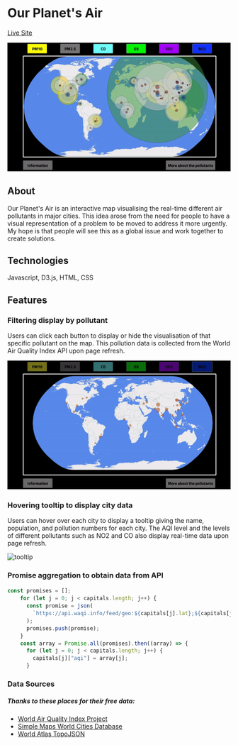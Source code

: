 # Our Planet's Air

[Live Site](https://www.danielyee.dev/OurPlanetsAir/dist/index.html)

![mainpage](https://github.com/danjamesyee/Air/blob/master/airgif.gif?raw=true)

## About

Our Planet's Air is an interactive map visualising the real-time different air pollutants in major cities. This idea arose from the need for people to have a visual representation of a problem to be moved to address it more urgently. My hope is that people will see this as a global issue and work together to create solutions.

## Technologies

Javascript, D3.js, HTML, CSS

## Features

### Filtering display by pollutant

Users can click each button to display or hide the visualisation of that specific pollutant on the map. This pollution data is collected from the World Air Quality Index API upon page refresh. 

![filter](https://github.com/danjamesyee/Air/blob/master/filterbypoll.gif?raw=true)

### Hovering tooltip to display city data

Users can hover over each city to display a tooltip giving the name, population, and pollution numbers for each city. The AQI level and the levels of different pollutants such as NO2 and CO also display real-time data upon page refresh. 

![tooltip](https://github.com/danjamesyee/Air/blob/master/tooltip.gif?raw=true)

### Promise aggregation to obtain data from API

```Javascript
const promises = [];
    for (let j = 0; j < capitals.length; j++) {
      const promise = json(
        `https://api.waqi.info/feed/geo:${capitals[j].lat};${capitals[j].lng}/?token=${aqikey}`
      );
      promises.push(promise);
    }
    const array = Promise.all(promises).then((array) => {
      for (let j = 0; j < capitals.length; j++) {
        capitals[j]["aqi"] = array[j];
      }
```
### Data Sources

##### Thanks to these places for their free data:
  
  * [World Air Quality Index Project](https://waqi.info/)
  * [Simple Maps World Cities Database](https://simplemaps.com/data/world-cities)
  * [World Atlas TopoJSON](https://www.npmjs.com/package/world-atlas)
